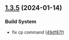 ## [1.3.5](https://github.com/beniutek/github-action-testing/compare/v1.3.4...v1.3.5) (2024-01-14)


### Build System

* fix cp command ([49df87f](https://github.com/beniutek/github-action-testing/commit/49df87f92031529c8443f9c90d5057c4e94d0672))
